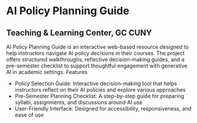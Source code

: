 # AI Policy Planning Guide
## Teaching & Learning Center, GC CUNY

AI Policy Planning Guide is an interactive web-based resource designed to help instructors navigate AI policy decisions in their courses. The project offers structured walkthroughs, reflective decision-making guides, and a pre-semester checklist to support thoughtful engagement with generative AI in academic settings.
Features

* Policy Selection Guide: Interactive decision-making tool that helps instructors reflect on their AI policies and explore various approaches
* Pre-Semester Planning Checklist: A step-by-step guide for preparing syllabi, assignments, and discussions around AI use
* User-Friendly Interface: Designed for accessibility, responsiveness, and ease of use
